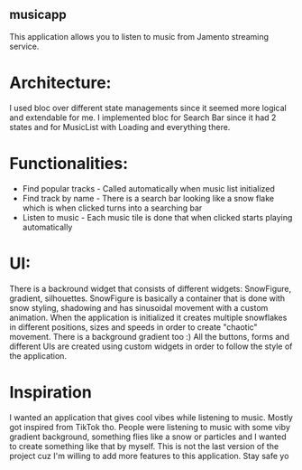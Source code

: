 ## musicapp

This application allows you to listen to music from Jamento streaming service. 

# Architecture: 
I used bloc over different state managements since it seemed more logical and extendable for me.
I implemented bloc for Search Bar since it had 2 states and for MusicList with Loading and everything there.

# Functionalities:
* Find popular tracks - Called automatically when music list initialized
* Find track by name - There is a search bar looking like a snow flake which is when clicked turns into a searching bar
* Listen to music - Each music tile is done that when clicked starts playing automatically

# UI:
There is a backround widget that consists of different widgets: SnowFigure, gradient, silhouettes.
SnowFigure is basically a container that is done with snow styling, shadowing and has sinusoidal movement with a custom animation.
When the application is initialized it creates multiple snowflakes in different positions, sizes and speeds in order to create "chaotic" movement.
There is a background gradient too :)
All the buttons, forms and different UIs are created using custom widgets in order to follow the style of the application.

# Inspiration
I wanted an application that gives cool vibes while listening to music. Mostly got inspired from TikTok tho. People
were listening to music with some viby gradient background, something flies like a snow or particles and I wanted to create something like
that by myself. This is not the last version of the project cuz I'm willing to add more features to this application. Stay safe yo




